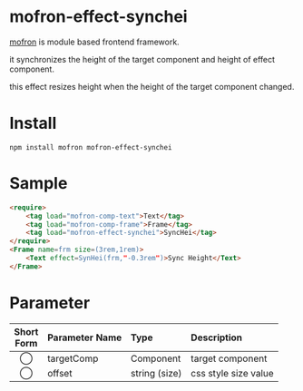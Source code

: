 # mofron-effect-synchei
[mofron](https://mofron.github.io/mofron/) is module based frontend framework.

it synchronizes the height of the target component and height of effect component.

this effect resizes height when the height of the target component changed.


# Install
```
npm install mofron mofron-effect-synchei
```

# Sample
```html
<require>
    <tag load="mofron-comp-text">Text</tag>
    <tag load="mofron-comp-frame">Frame</tag>
    <tag load="mofron-effect-synchei">SyncHei</tag>
</require>
<Frame name=frm size=(3rem,1rem)>
    <Text effect=SynHei(frm,"-0.3rem")>Sync Height</Text>
</Frame>
```

# Parameter

| Short<br>Form | Parameter Name | Type | Description |
|:-------------:|:---------------|:-----|:------------|
| ◯  | targetComp | Component | target component |
| ◯  | offset | string (size) | css style size value |


